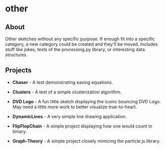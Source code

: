 # other

## About

Other sketches without any specific purpose. If enough fit into a specific category, a new category could be created and they'll be moved. Includes stuff like jokes, tests of the processing.py library, or interesting data structures.

## Projects

- **Chaser** - A test demonstrating easing equations.

- **Clusters** - A test of a simple clusterization algorithm.

- **DVD Logo** - A fun little sketch displaying the iconic bouncing DVD Logo. May need a little more work to better visualize true-to-heart.

- **DynamicLines** - A very simple line drawing application.

- **FlipFlopChain** - A simple project displaying how one would count in binary.

- **Graph-Theory** - A simple project closely mimicing the particle.js library.